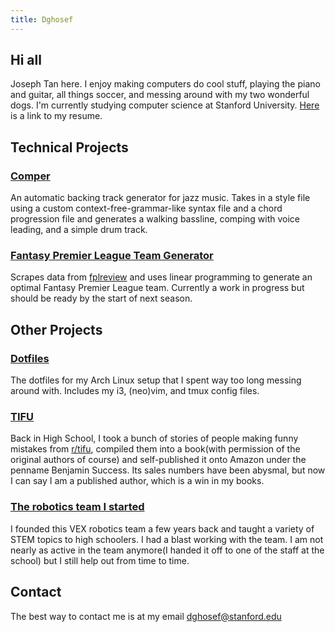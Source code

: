 ```yaml
---
title: Dghosef
---
```

## Hi all
Joseph Tan here. I enjoy making computers do cool stuff, playing the piano and guitar, all things soccer, and messing around with my two wonderful dogs. I'm currently studying computer science at Stanford University. [Here](resume.pdf) is a link to my resume.

## Technical Projects

### [Comper](https://github.com/dghosef/comper)
An automatic backing track generator for jazz music. Takes in a style file using a custom context-free-grammar-like syntax file and a chord progression file and generates a walking bassline, comping with voice leading, and a simple drum track.

### [Fantasy Premier League Team Generator](https://github.com/dghosef/FPL-team-generator)
Scrapes data from [fplreview](https://fplreview.com/) and uses linear programming to generate an optimal Fantasy Premier League team. Currently a work in progress but should be ready by the start of next season.

## Other Projects

### [Dotfiles](https://github.com/dghosef/dotfiles)
The dotfiles for my Arch Linux setup that I spent way too long messing around with. Includes my i3, (neo)vim, and tmux config files.

### [TIFU](https://www.amazon.com/TIFU-Mortifying-confessions-internet-community-ebook/dp/B081Z794ZD/ref=sr_1_1?dchild=1&keywords=tifu&qid=1608609736&s=books&sr=1-1)
Back in High School, I took a bunch of stories of people making funny mistakes from [r/tifu](https://reddit.com/r/tifu), compiled them into a book(with permission of the original authors of course) and self-published it onto Amazon under the penname Benjamin Success. Its sales numbers have been abysmal, but now I can say I am a published author, which is a win in my books.

### [The robotics team I started](https://heritage-schools.org/academics/robotics/)
I founded this VEX robotics team a few years back and taught a variety of STEM topics to high schoolers. I had a blast working with the team. I am not nearly as active in the team anymore(I handed it off to one of the staff at the school) but I still help out from time to time.

## Contact
The best way to contact me is at my email [dghosef@stanford.edu](mailto:dghosef@stanford.edu)
